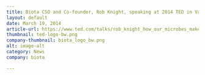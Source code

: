 ```yaml
---
title: Biota CSO and Co-founder, Rob Knight, speaking at 2014 TED in Vancouver
layout: default
date: March 19, 2014
article-url: https://www.ted.com/talks/rob_knight_how_our_microbes_make_us_who_we_are
thumbnail: ted-logo-bw.png
company-thumbnail: biota_logo_bw.png
alt: image-alt
category: News
company: biota

---
```

